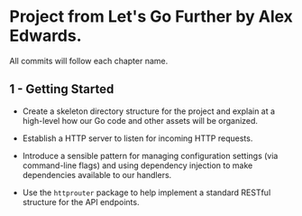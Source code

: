 # Project from Let's Go Further by Alex Edwards.

All commits will follow each chapter name.

## 1 - Getting Started

- Create a skeleton directory structure for the project and explain at a high-level how our Go code and other assets will be organized.

- Establish a HTTP server to listen for incoming HTTP requests.

- Introduce a sensible pattern for managing configuration settings (via command-line flags) and using dependency injection to make dependencies available to our handlers.

- Use the `httprouter` package to help implement a standard RESTful structure for the API endpoints.